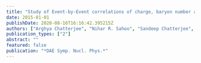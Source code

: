 ```yaml
---
title: "Study of Event-by-Event correlations of charge, baryon number and strangeness in heavy-ion collisions"
date: 2015-01-01
publishDate: 2020-08-16T16:16:42.395215Z
authors: ["Arghya Chatterjee", "Nihar R. Sahoo", "Sandeep Chatterjee", "Tapan K. Nayak"]
publication_types: ["2"]
abstract: ""
featured: false
publication: "*DAE Symp. Nucl. Phys.*"
---
```


